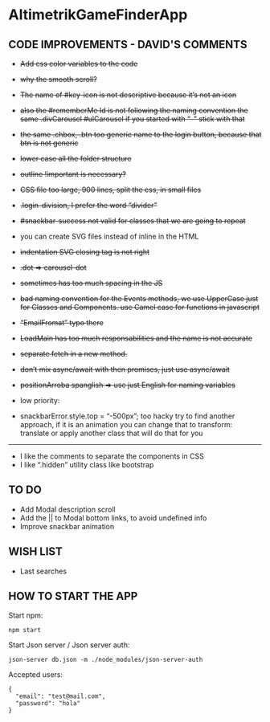 # **AltimetrikGameFinderApp**

## CODE IMPROVEMENTS - DAVID'S COMMENTS

- ~~Add css color variables to the code~~
- ~~why the smooth scroll?~~
- ~~The name of #key-icon is not descriptive because it’s not an icon~~
- ~~also the #rememberMe Id is not following the naming convention the same .divCarousel #ulCarousel if you started with “-” stick with that~~
- ~~the same .chbox, .btn too generic name to the login button, because that btn is not generic~~
- ~~lower case all the folder structure~~
- ~~outline !important is necessary?~~
- ~~CSS file too large, 900 lines, split the css, in small files~~
- ~~.login-division, I prefer the word “divider”~~

- ~~#snackbar-success not valid for classes that we are going to repeat~~
- you can create SVG files instead of inline in the HTML
- ~~indentation SVG closing tag is not right~~
- ~~.dot => carousel-dot~~
- ~~sometimes has too much spacing in the JS~~
- ~~bad naming convention for the Events methods, we use UpperCase just for Classes and Components. use Camel case for functions in javascript~~
- ~~“EmailFromat” typo there~~
- ~~LoadMain has too much responsabilities and the name is not accurate~~
- ~~separate fetch in a new method.~~
- ~~don’t mix async/await with then promises, just use async/await~~
- ~~positionArroba spanglish => use just English for naming variables~~
- low priority:
- snackbarError.style.top = “-500px”;
  too hacky try to find another approach, if it is an animation you can change that to transform: translate or apply another class that will do that for you

---

- I like the comments to separate the components in CSS
- I like “.hidden” utility class like bootstrap

## TO DO

- Add Modal description scroll
- Add the || to Modal bottom links, to avoid undefined info
- Improve snackbar animation

## WISH LIST

- Last searches

## HOW TO START THE APP

Start npm:

```
npm start
```

Start Json server / Json server auth:

```
json-server db.json -m ./node_modules/json-server-auth
```

Accepted users:

```
{
  "email": "test@mail.com",
  "password": "hola"
}
```
